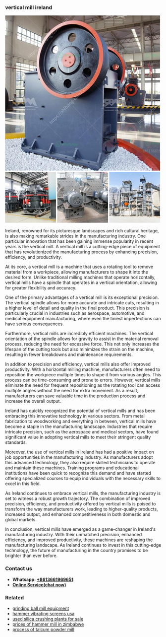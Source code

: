 <h3>vertical mill ireland</h3><img src='1708332358.jpg' alt=''><p>Ireland, renowned for its picturesque landscapes and rich cultural heritage, is also making remarkable strides in the manufacturing industry. One particular innovation that has been gaining immense popularity in recent years is the vertical mill. A vertical mill is a cutting-edge piece of equipment that has revolutionized the manufacturing process by enhancing precision, efficiency, and productivity.</p><p>At its core, a vertical mill is a machine that uses a rotating tool to remove material from a workpiece, allowing manufacturers to shape it into the desired form. Unlike traditional milling machines that operate horizontally, vertical mills have a spindle that operates in a vertical orientation, allowing for greater flexibility and accuracy.</p><p>One of the primary advantages of a vertical mill is its exceptional precision. The vertical spindle allows for more accurate and intricate cuts, resulting in a higher level of detail and quality in the final product. This precision is particularly crucial in industries such as aerospace, automotive, and medical equipment manufacturing, where even the tiniest imperfections can have serious consequences.</p><p>Furthermore, vertical mills are incredibly efficient machines. The vertical orientation of the spindle allows for gravity to assist in the material removal process, reducing the need for excessive force. This not only increases the lifespan of the cutting tools but also minimizes the strain on the machine, resulting in fewer breakdowns and maintenance requirements.</p><p>In addition to precision and efficiency, vertical mills also offer improved productivity. With a horizontal milling machine, manufacturers often need to reposition the workpiece multiple times to shape it from various angles. This process can be time-consuming and prone to errors. However, vertical mills eliminate the need for frequent repositioning as the rotating tool can access multiple angles without the need for extra movement. As a result, manufacturers can save valuable time in the production process and increase the overall output.</p><p>Ireland has quickly recognized the potential of vertical mills and has been embracing this innovative technology in various sectors. From metal fabrication to woodworking and everything in between, vertical mills have become a staple in the manufacturing landscape. Industries that require intricate precision, such as the aerospace and medical sectors, have found significant value in adopting vertical mills to meet their stringent quality standards.</p><p>Moreover, the use of vertical mills in Ireland has had a positive impact on job opportunities in the manufacturing industry. As manufacturers adopt this advanced technology, they also require skilled technicians to operate and maintain these machines. Training programs and educational institutions have been quick to recognize this demand and have started offering specialized courses to equip individuals with the necessary skills to excel in this field.</p><p>As Ireland continues to embrace vertical mills, the manufacturing industry is set to witness a robust growth trajectory. The combination of improved precision, efficiency, and productivity offered by vertical mills is poised to transform the way manufacturers work, leading to higher-quality products, increased output, and enhanced competitiveness in both domestic and global markets.</p><p>In conclusion, vertical mills have emerged as a game-changer in Ireland's manufacturing industry. With their unmatched precision, enhanced efficiency, and improved productivity, these machines are reshaping the manufacturing landscape. As Ireland continues to invest in this cutting-edge technology, the future of manufacturing in the country promises to be brighter than ever before.</p><h3>Contact us</h3><ul><li><strong>Whatsapp:&nbsp;<a href="https://wa.me/8613661969651">+8613661969651</a></strong></li><li><a href="https://swt.shibang-china.com/?git&amp;zhl&amp;vertical mill ireland"><strong>Online Service(chat now)</strong></a></li></ul><h3>Related</h3><ul><li><a href='grinding ball mill equipment.md'>grinding ball mill equipment</a></li><li><a href='hammer vibrating screens usa.md'>hammer vibrating screens usa</a></li><li><a href='used silica crushing plants for sale.md'>used silica crushing plants for sale</a></li><li><a href='prices of hammer mill in zimbabwe.md'>prices of hammer mill in zimbabwe</a></li><li><a href='process of talcum powder mill.md'>process of talcum powder mill</a></li></ul>